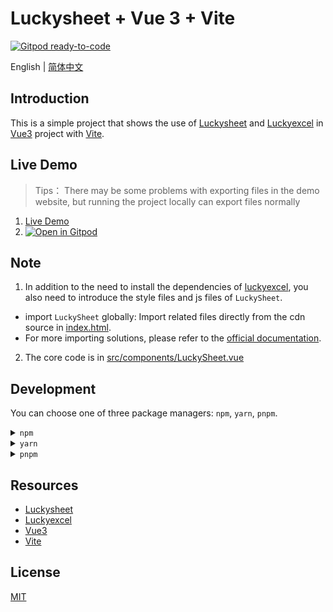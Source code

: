 # Luckysheet + Vue 3 + Vite

  [![Gitpod ready-to-code](https://img.shields.io/badge/Gitpod-ready--to--code-blue?logo=gitpod)](https://gitpod.io/#https://github.com/hjwforever/luckysheet-vue3-vite)

English | [简体中文](./README-zh.md)

## Introduction
This is a simple project that shows the use of [Luckysheet](https://github.com/mengshukeji/Luckysheet/) and [Luckyexcel](https://github.com/mengshukeji/Luckyexcel) in [Vue3](https://vuejs.org/) project with [Vite](https://vitejs.dev/).

## Live Demo
> Tips： There may be some problems with exporting files in the demo website, but running the project locally can export files normally
  1. [Live Demo](https://luckysheet.vercel.app/)
  2. [![Open in Gitpod](https://gitpod.io/button/open-in-gitpod.svg)](https://gitpod.io/#https://github.com/hjwforever/luckysheet-vue3-vite)

## Note
  1. In addition to the need to install the dependencies of [luckyexcel](https://www.npmjs.com/package/luckyexcel), you also need to introduce the style files and js files of `LuckySheet`.
   - import `LuckySheet` globally: Import related files directly from the cdn source in [index.html](./index.html).
   - For more importing solutions, please refer to the [official documentation](https://mengshukeji.github.io/LuckysheetDocs/guide/#steps-for-usage).
  2. The core code is in [src/components/LuckySheet.vue](./src/components/LuckySheet.vue)

## Development
  You can choose one of three package managers: `npm`, `yarn`, `pnpm`.

<details>
  <summary><code>npm</code></summary>

  <h5>Installation</h5>
  <pre><code>
  npm install
  </code></pre>
  <h5>Run</h5>
  <pre><code>
  npm run dev
  </code></pre>
  <h5>Build</h5>
  <pre><code>
  npm run build
  </code></pre>
</details>

<details>
  <summary><code>yarn</code></summary>

  <h5>Installation</h5>
  <pre><code>
  yarn install
  </code></pre>
  <h5>Run</h5>
  <pre><code>
  yarn run dev
  </code></pre>
  <h5>Build</h5>
  <pre><code>
  yarn run build
  </code></pre>
</details>

<details>
  <summary><code>pnpm</code></summary>

  <h5>Installation</h5>
  <pre><code>
  pnpm install
  </code></pre>
  <h5>Run</h5>
  <pre><code>
  pnpm run dev
  </code></pre>
  <h5>Build</h5>
  <pre><code>
  pnpm run build
  </code></pre>
</details>

## Resources
- [Luckysheet](https://github.com/mengshukeji/Luckysheet)
- [Luckyexcel](https://github.com/mengshukeji/Luckyexcel)
- [Vue3](https://vuejs.org/)
- [Vite](https://vitejs.dev/)

## License
[MIT](http://opensource.org/licenses/MIT)
